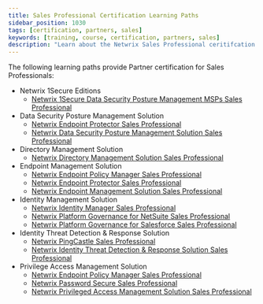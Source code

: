 ```yaml
---
title: Sales Professional Certification Learning Paths
sidebar_position: 1030
tags: [certification, partners, sales]
keywords: [training, course, certification, partners, sales]
description: "Learn about the Netwrix Sales Professional ceritifcation options"
---
```


The following learning paths provide Partner certification for Sales Professionals:

* Netwrix 1Secure Editions
    * [Netwrix 1Secure Data Security Posture Management MSPs Sales Professional](./1secure-dspm.md)
* Data Security Posture Management Solution
    * [Netwrix Endpoint Protector Sales Professional](./endpoint-protector.md)
    * [Netwrix Data Security Posture Management Solution Sales Professional](./data-security-posture-management.md)
* Directory Management Solution
    * [Netwrix Directory Management Solution Sales Professional](./directory-management.md)
* Endpoint Management Solution
    * [Netwrix Endpoint Policy Manager Sales Professional](./endpoint-policy-manager.md)
    * [Netwrix Endpoint Protector Sales Professional](./endpoint-protector.md)
    * [Netwrix Endpoint Management Solution Sales Professional](endpoint-management.md)
* Identity Management Solution
    * [Netwrix Identity Manager Sales Professional](./identity-manager.md)
    * [Netwrix Platform Governance for NetSuite Sales Professional](./platform-governance-netsuite.md)
    * [Netwrix Platform Governance for Salesforce Sales Professional](./platform-governance-salesforce.md)
* Identity Threat Detection & Response Solution
    * [Netwrix PingCastle Sales Professional](./pingcastle.md)
    * [Netwrix Identity Threat Detection & Response Solution Sales Professional](./identity-threat-detection-response.md)
* Privilege Access Management Solution
    * [Netwrix Endpoint Policy Manager Sales Professional](./endpoint-policy-manager.md)
    * [Netwrix Password Secure Sales Professional](./password-secure.md)
    * [Netwrix Privileged Access Management Solution Sales Professional](./privileged-access-management.md)
